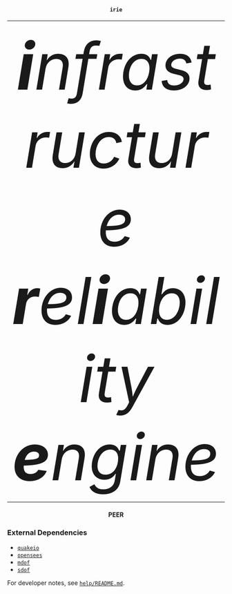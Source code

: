 <div align="center">
<h4><code>irie</code></h4>
<hr>
<span style="font-size: 150;"><i><b>i</b>nfrastructure <b>r</b>el<b>i</b>ability <b>e</b>ngine</i></span>
<hr>
<h4>PEER</h4>
</div>

### External Dependencies

- [`quakeio`](https://pypi.org/project/quakeio)
- [`opensees`](https://pypi.org/project/opensees)
- [`mdof`](https://pypi.org/project/mdof)
- [`sdof`](https://pypi.org/project/sdof)

For developer notes, see [`help/README.md`](help/README.md).
